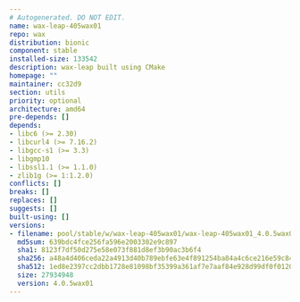 ```yaml
---
# Autogenerated. DO NOT EDIT.
name: wax-leap-405wax01
repo: wax
distribution: bionic
component: stable
installed-size: 133542
description: wax-leap built using CMake
homepage: ""
maintainer: cc32d9
section: utils
priority: optional
architecture: amd64
pre-depends: []
depends:
- libc6 (>= 2.30)
- libcurl4 (>= 7.16.2)
- libgcc-s1 (>= 3.3)
- libgmp10
- libssl1.1 (>= 1.1.0)
- zlib1g (>= 1:1.2.0)
conflicts: []
breaks: []
replaces: []
suggests: []
built-using: []
versions:
- filename: pool/stable/w/wax-leap-405wax01/wax-leap-405wax01_4.0.5wax01-ubuntu-20.04_amd64.deb
  md5sum: 639bdc4fce256fa596e2003302e9c897
  sha1: 8123f7df50d275e58e073f881d8ef3b90ac3b6f4
  sha256: a48a4d406ceda22a4913d40b789ebfe63e4f891254ba84a4c6ce216e59c84671
  sha512: 1ed8e2397cc2dbb1728e81098bf35399a361af7e7aaf84e928d99df0f0120390e29043733f69e3bef976352125e91d948ff9bf7487b56a714a5b360f857453b3
  size: 27934948
  version: 4.0.5wax01
---
```

